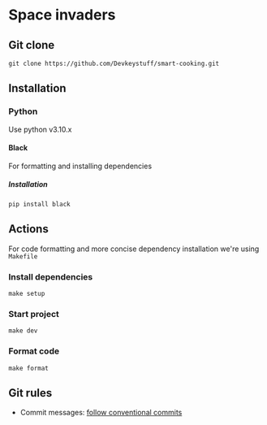 # Space invaders

## Git clone

    git clone https://github.com/Devkeystuff/smart-cooking.git

## Installation

### Python

Use python v3.10.x

#### Black

For formatting and installing dependencies

##### Installation

    pip install black

## Actions

For code formatting and more concise dependency installation we're using `Makefile`

### Install dependencies
    
    make setup
    
### Start project

    make dev
    
### Format code
    
    make format

## Git rules

- Commit messages: [follow conventional commits](https://www.conventionalcommits.org/en/v1.0.0-beta.2/)
